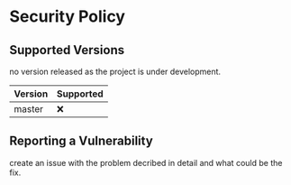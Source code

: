 # Security Policy

## Supported Versions

no version released as the project is under development.

| Version | Supported          |
| ------- | ------------------ |
| master  | :x:                |

## Reporting a Vulnerability

create an issue with the problem decribed in detail and what could be the fix.
